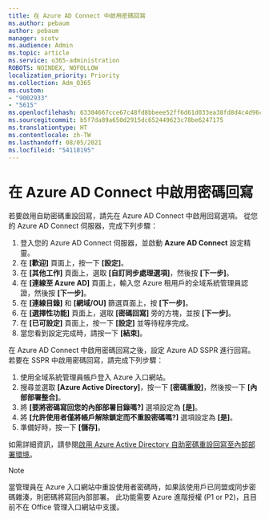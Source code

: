 ```yaml
---
title: 在 Azure AD Connect 中啟用密碼回寫
ms.author: pebaum
author: pebaum
manager: scotv
ms.audience: Admin
ms.topic: article
ms.service: o365-administration
ROBOTS: NOINDEX, NOFOLLOW
localization_priority: Priority
ms.collection: Adm_O365
ms.custom:
- "9002933"
- "5615"
ms.openlocfilehash: 63304667cce67c48fd8bbeee52ff6d61d033ea38fd8d4c4d96c240847dab2cab
ms.sourcegitcommit: b5f7da89a650d2915dc652449623c78be6247175
ms.translationtype: HT
ms.contentlocale: zh-TW
ms.lasthandoff: 08/05/2021
ms.locfileid: "54118195"
---
```

# <a name="enable-password-writeback-in-azure-ad-connect"></a>在 Azure AD Connect 中啟用密碼回寫

若要啟用自助密碼重設回寫，請先在 Azure AD Connect 中啟用回寫選項。 從您的 Azure AD Connect 伺服器，完成下列步驟：

1. 登入您的 Azure AD Connect 伺服器，並啟動 **Azure AD Connect** 設定精靈。
2. 在 **[歡迎]** 頁面上，按一下 **[設定]**。
3. 在 **[其他工作]** 頁面上，選取 **[自訂同步處理選項]**，然後按 **[下一步]**。
4. 在 **[連線至 Azure AD]** 頁面上，輸入您 Azure 租用戶的全域系統管理員認證，然後按 **[下一步]**。
5. 在 **[連線目錄]** 和 **[網域/OU]** 篩選頁面上，按 **[下一步]**。
6. 在 **[選擇性功能]** 頁面上，選取 **[密碼回寫]** 旁的方塊，並按 **[下一步]**。
7. 在 **[已可設定]** 頁面上，按一下 **[設定]** 並等待程序完成。
8. 當您看到設定完成時，請按一下 **[結束]**。

在 Azure AD Connect 中啟用密碼回寫之後，設定 Azure AD SSPR 進行回寫。  若要在 SSPR 中啟用密碼回寫，請完成下列步驟：

1. 使用全域系統管理員帳戶登入 Azure 入口網站。
2. 搜尋並選取 **[Azure Active Directory]**，按一下 **[密碼重設]**，然後按一下 **[內部部署整合]**。
3. 將 **[要將密碼寫回您的內部部署目錄嗎?]** 選項設定為 **[是]**。
4. 將 **[允許使用者僅將帳戶解除鎖定而不重設密碼嗎?]** 選項設定為 **[是]**。
5. 準備好時，按一下 **[儲存]**。

如需詳細資訊，請參閱[啟用 Azure Active Directory 自助密碼重設回寫至內部部署環境](https://docs.microsoft.com/azure/active-directory/authentication/tutorial-enable-sspr-writeback)。

> [!NOTE]
>  當管理員在 Azure 入口網站中重設使用者密碼時，如果該使用戶已同盟或同步密碼雜湊，則密碼將寫回內部部署。 此功能需要 Azure 進階授權 (P1 or P2)，且目前不在 Office 管理入口網站中支援。
